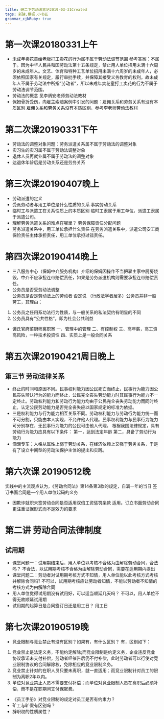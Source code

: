 ```yaml
---
title: 研二下劳动法笔记2019-03-31Created
tags: 新建,模板,小书匠
grammar_cjkRuby: true
---
```



# 第一次课20180331上午

- 未成年卖花童给老板打工卖花的行为属不属于劳动法调节范围
参考答案：不属于。因为中华人民共和国劳动法第十五条规定，禁止用人单位招用未满十六周岁的未成年人。文艺、体育和特种工艺单位招用未满十六周岁的未成年人，必须依照国家有关规定，履行审批手续，并保障其接受义务教育的权利。故未成年人不属于劳动法中所指“劳动者”，所以未成年卖花童打工卖花的行为不属于劳动法调节范围。
- 劳动法的概念
见李炳安老师劳动法教材
- 保姆骨折受伤，向雇主索赔案例中引发的问题：雇佣关系和劳务关系有没有本质区别
雇佣关系和劳务关系没有本质区别，参考李老师劳动法教材
# 第二次课20190331下午
- 劳动法的调整对象问题：劳务派遣关系属不属于劳动法的调整对象
- 实习生的实习属不属于劳动法调整对象
- 退休人员再就业属不属于劳动法的调整对象
- 达退休年龄后是劳动关系还是劳务关系
# 第三次课20190407晚上
- 劳动派遣的定义
- 受派劳动者与用工单位是什么性质的关系
事实劳动关系
- 临时工与派遣工在关系性质上的本质区别
临时工隶属于用工单位，派遣工隶属于派遣公司。
- 理解劳务派遣关系的难点在哪里？
劳务保障责任分配问题
- 劳务派遣关系中，用工单位承担什么责任
在劳务派遣关系中，派遣公司安工商保险责任主体承担责任，用工单位承担过错责任。
# 第四次课20190414晚上
- 三八服务中心（保姆中介服务机构）介绍的保姆因操作不当把雇主家中厨房烧毁，中介不应承担连带赔偿责任，如果是劳务派遣机构则需要承担连带赔偿责任。
- 公务员是否受劳动法调整         
公务员是否是劳动法上的劳动者
否定说
（行政法学者居多）公务员并非一般劳工，其理由：
1. 公务员之任用系功法行为性质，与一般关系的私法契约有明显的不同
2. 公务员具有“公共性格”，即为社会公共利益
- 谭氏官府菜厨师离职案
一、管理中的管理
二、有控制权
三、高年薪，高工资高风险，一种技术投资性
四、实质上是一般合同关系
# 第五次课20190421周日晚上
## 第三节 劳动法律关系
- 终止的时间和原因不同。民事权利能力因公民死亡而终止，民事行为能力因公民丧失辨认行为的能力而终止，公民完全丧失劳动能力时其民事行为能力不一定终止。劳动权利能力和劳动行为能力均由于公民完全丧失劳动能力而同时终止，认定公民劳动能力是否完全丧失应以国家规定的标准为依据。
- 三是权利能力与行为能力相互关系不同。劳动权利能力与劳动行为能力统一而不可分割，只能由本人实现，不允许他人代理。民事权利能力与民事行为能力可分别存在，无民事行为能力的公民可由他人代理。
根椐我国法律规定，具有劳动行为能力应具有以下条件：
第一，达到法定年龄
第二，具备了劳动行为能力
- 滴滴专车：人格从属性上弱于劳动关系，在经济依赖上又强于劳务关系，于是有了设立中间型的劳动法保护主体的提出和实践。
# 第六次课 20190512晚
实践中的主流观点认为，《劳动合同法》第14条第3款的规定，自满一年的当日
签订书面合同是一个用人单位起码的义务
- 因欺诈就职未签劳动合同是否适用双倍工资惩罚条款
适用，订立书面劳动合同更注重证据形式而不是效力的要求 
# 第二讲 劳动合同法律制度
## 试用期
- 课堂问题一：试用期结束后，用人单位以考核不合格为由解除劳动合同，合法吗？
不合法，以试用期考核不合格为由解除劳动合同，需要在适用期内提出
- 课堂问题二：劳动者对试用期考核方式不知情，用人单位能以此考核方式考核并解除合同吗?
不可以，试用期考核应让劳动者知情，不能以劳动者不知情的考核方式为由解除合同
- 用人单位觉得试用期没有试用好，可以适当顺延几天吗？
不可以，用人单位不得无故顺延试用期
- 试用期的起算日是合同签订日还是用工日？
用工日
# 第七次课20190519晚
- 竞业限制与竞业禁止有没有区别？如果有，有什么区别？
有，区别如下：
1. 竞业禁止是法定义务，不能约定解除;而竞业限制是约定义务，企业违反竞业协议承诺未支付补偿，劳动者经催告后仍不付补偿，此时劳动者可以行使对竞业限制协议的合同解除权，免除相应的竞业限制义务。
2. 竞业禁止针对的在职人员只要未离职，就一直适用；而竞业限制针对员工的限制为离职2年以内。
3. 单位对竞业禁止人员不需要支付补偿；而单位对竞业限制人员在离职后必须补偿，而不是在职期间支付保密费。
- 《员工手册》对竞业限制的规定对员工是否有约束力？
- 矿工与旷假有区别吗？
- 辞职权的性质属性？

